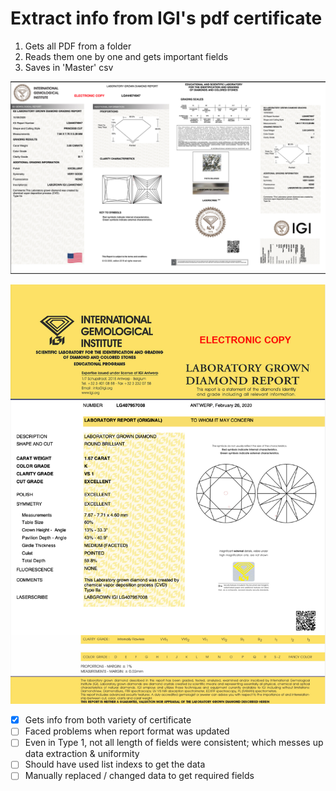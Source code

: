 # Extract info from IGI's pdf certificate
1. Gets all PDF from a folder
2. Reads them one by one and gets important fields
3. Saves in 'Master' csv

![Report: Type 1](resources/example_cert1.png)

![Report: Type 2](resources/example_cert2.png)

- [x] Gets info from both variety of certificate
- [ ] Faced problems when report format was updated
- [ ] Even in Type 1, not all length of fields were consistent; which messes up data extraction & uniformity
- [ ] Should have used list indexs to get the data
- [ ] Manually replaced / changed data to get required fields
